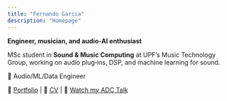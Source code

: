 ```yaml
---
title: "Fernando Garcia"
description: "Homepage"
---
```


**Engineer, musician, and audio‑AI enthusiast**

MSc student in **Sound & Music Computing** at UPF’s Music Technology Group, working on audio plug‑ins, DSP, and machine learning for sound.

🤖 Audio/ML/Data Engineer

📂 [Portfolio](/portfolio/) | 📄 [CV](/cv/) | 🎥 [Watch my ADC Talk](https://www.youtube.com/watch?v=eKvPupqq9YE)